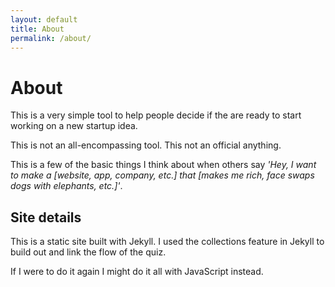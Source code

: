 ```yaml
---
layout: default
title: About
permalink: /about/
---
```


# About

This is a very simple tool to help people decide if the are ready to start working on a new startup idea.

This is not an all-encompassing tool. This not an official anything. 

This is a few of the basic things I think about when others say *'Hey, I want to make a [website, app, company, etc.] that [makes me rich, face swaps dogs with elephants, etc.]'*.

## Site details

This is a static site built with Jekyll. I used the collections feature in Jekyll to build out and link the flow of the quiz.

If I were to do it again I might do it all with JavaScript instead.

